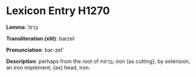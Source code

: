 # Lexicon Entry H1270

**Lemma**: בַּרְזֶל

**Transliteration (xlit)**: barzel

**Pronunciation**: bar-zel'

**Description**:
perhaps from the root of בִּרְזוֹת; iron (as cutting); by extension, an iron implement; (ax) head, iron.
